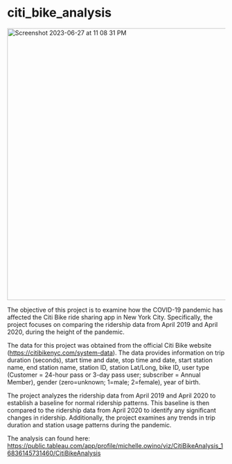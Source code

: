 # citi_bike_analysis

<img width="628" alt="Screenshot 2023-06-27 at 11 08 31 PM" src="https://github.com/michelleowino/citi_bike_analysis/assets/119654958/187e2031-432b-4ef4-9384-d77c0f47875a">

The objective of this project is to examine how the COVID-19 pandemic has affected the Citi Bike ride sharing app in New York City. Specifically, the project focuses on comparing the ridership data from April 2019 and April 2020, during the height of the pandemic. 

The data for this project was obtained from the official Citi Bike website (https://citibikenyc.com/system-data). The data provides information on trip duration (seconds), start time and date, stop time and date, start station name, end station name, station ID, station Lat/Long, bike ID, user type (Customer = 24-hour pass or 3-day pass user; subscriber = Annual Member), gender (zero=unknown; 1=male; 2=female), year of birth.

The project analyzes the ridership data from April 2019 and April 2020 to establish a baseline for normal ridership patterns. This baseline is then compared to the ridership data from April 2020 to identify any significant changes in ridership. Additionally, the project examines any trends in trip duration and station usage patterns during the pandemic.

The analysis can found here: https://public.tableau.com/app/profile/michelle.owino/viz/CitiBikeAnalysis_16836145731460/CitiBikeAnalysis
